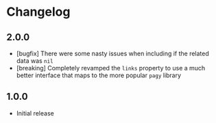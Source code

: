 # Changelog

## 2.0.0

  - [bugfix] There were some nasty issues when including if the related data was `nil`
  - [breaking] Completely revamped the `links` property to use a much better interface that maps to the more popular `pagy` library


## 1.0.0

  - Initial release
